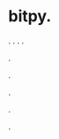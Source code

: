 # bitpy.
.
.
.
.












.






















































.
























.



























.

.

